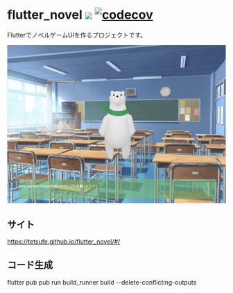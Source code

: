 # flutter_novel ![](https://github.com/tetsufe/flutter_novel/workflows/Flutter%20CI/badge.svg) [![codecov](https://codecov.io/gh/TetsuFe/flutter_novel/branch/master/graph/badge.svg)](https://codecov.io/gh/TetsuFe/flutter_novel)

FlutterでノベルゲームUIを作るプロジェクトです。

![](./docs/images/demo_screenshot.png)

## サイト
https://tetsufe.github.io/flutter_novel/#/
 

## コード生成
flutter pub pub run build_runner build --delete-conflicting-outputs
